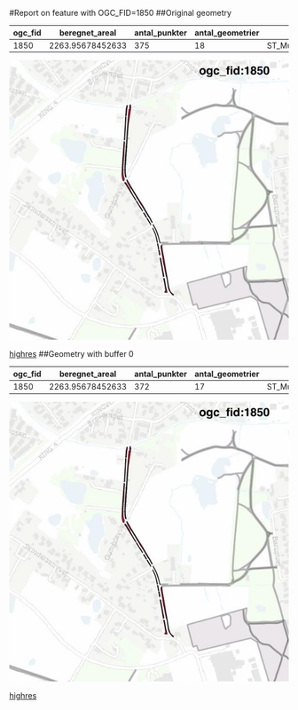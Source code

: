 #Report on feature with OGC_FID=1850
##Original geometry



| ogc_fid |  beregnet_areal  | antal_punkter | antal_geometrier |      type       |
|---------|------------------|---------------|------------------|-----------------|
|    1850 | 2263.95678452633 |           375 |               18 | ST_MultiPolygon|
![geom](../images/1850_invalid.jpg)


[highres](https://raw.githubusercontent.com/Septima/herlev/master/images/1850_invalid.jpg)
##Geometry with buffer 0



| ogc_fid |  beregnet_areal  | antal_punkter | antal_geometrier |      type       |
|---------|------------------|---------------|------------------|-----------------|
|    1850 | 2263.95678452633 |           372 |               17 | ST_MultiPolygon|
![geom](../images/1850_buffer0.jpg)


[highres](https://raw.githubusercontent.com/Septima/herlev/master/images/1850_buffer0_highres.jpg)

